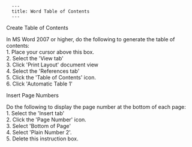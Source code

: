 
      ---
      title: Word Table of Contents
      ---

        
  

Create Table of Contents  
  
In MS Word 2007 or higher, do the following to generate the table of contents:  
1\. Place your cursor above this box.  
2\. Select the 'View tab'  
3\. Click 'Print Layout' document view  
4\. Select the 'References tab'  
5\. Click the 'Table of Contents' icon.  
6\. Click 'Automatic Table 1'  
  
Insert Page Numbers  
  
Do the following to display the page number at the bottom of each page:  
1. Select the 'Insert tab'  
2\. Click the 'Page Number' icon.  
3\. Select 'Bottom of Page'   
4\. Select 'Plain Number 2'.  
5\. Delete this instruction box.
      